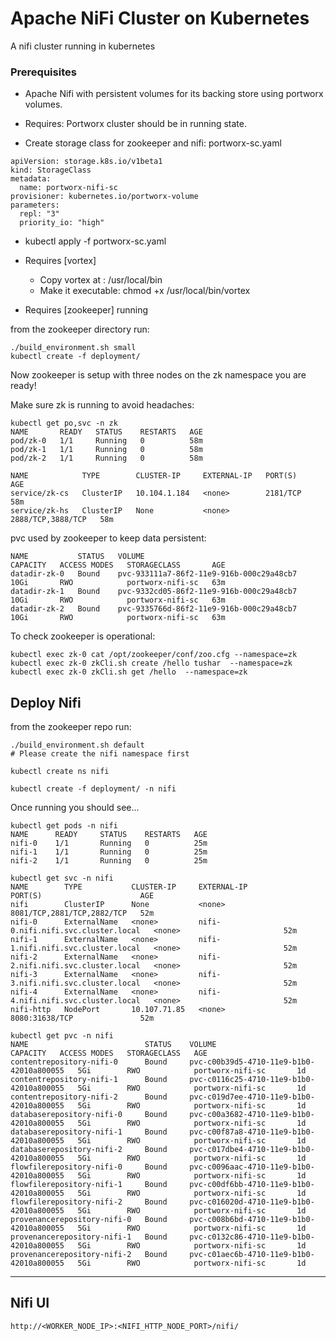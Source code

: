 # Apache NiFi Cluster on Kubernetes

A nifi cluster running in kubernetes

### Prerequisites

- Apache Nifi with persistent volumes for its backing store using portworx volumes.

- Requires: Portworx cluster should be in running state.

- Create storage class for zookeeper and nifi:
portworx-sc.yaml
```
apiVersion: storage.k8s.io/v1beta1
kind: StorageClass
metadata:
  name: portworx-nifi-sc
provisioner: kubernetes.io/portworx-volume
parameters:
  repl: "3"
  priority_io: "high"
```

-  kubectl apply -f portworx-sc.yaml

- Requires [vortex]
  - Copy vortex at : /usr/local/bin
  - Make it executable: chmod +x /usr/local/bin/vortex

- Requires [zookeeper] running

from the zookeeper directory run:
```
./build_environment.sh small
kubectl create -f deployment/
```

Now zookeeper is setup with three nodes on the zk namespace you are ready!

Make sure zk is running to avoid headaches:

```
kubectl get po,svc -n zk
NAME       READY   STATUS    RESTARTS   AGE
pod/zk-0   1/1     Running   0          58m
pod/zk-1   1/1     Running   0          58m
pod/zk-2   1/1     Running   0          58m

NAME            TYPE        CLUSTER-IP     EXTERNAL-IP   PORT(S)             AGE
service/zk-cs   ClusterIP   10.104.1.184   <none>        2181/TCP            58m
service/zk-hs   ClusterIP   None           <none>        2888/TCP,3888/TCP   58m
```

pvc used by zookeeper to keep data persistent:
```
NAME           STATUS   VOLUME                                     CAPACITY   ACCESS MODES   STORAGECLASS       AGE
datadir-zk-0   Bound    pvc-933111a7-86f2-11e9-916b-000c29a48cb7   10Gi       RWO            portworx-nifi-sc   63m
datadir-zk-1   Bound    pvc-9332cd05-86f2-11e9-916b-000c29a48cb7   10Gi       RWO            portworx-nifi-sc   63m
datadir-zk-2   Bound    pvc-9335766d-86f2-11e9-916b-000c29a48cb7   10Gi       RWO            portworx-nifi-sc   63m
```

To check zookeeper is operational:
```
kubectl exec zk-0 cat /opt/zookeeper/conf/zoo.cfg --namespace=zk
kubectl exec zk-0 zkCli.sh create /hello tushar  --namespace=zk
kubectl exec zk-0 zkCli.sh get /hello  --namespace=zk
```

## Deploy Nifi
from the zookeeper repo run:
```
./build_environment.sh default
# Please create the nifi namespace first

kubectl create ns nifi

kubectl create -f deployment/ -n nifi
```

Once running you should see...
```
kubectl get pods -n nifi 
NAME      READY     STATUS    RESTARTS   AGE
nifi-0    1/1       Running   0          25m
nifi-1    1/1       Running   0          25m
nifi-2    1/1       Running   0          25m

kubectl get svc -n nifi                
NAME        TYPE           CLUSTER-IP     EXTERNAL-IP                          PORT(S)                      AGE
nifi        ClusterIP      None           <none>                               8081/TCP,2881/TCP,2882/TCP   52m
nifi-0      ExternalName   <none>         nifi-0.nifi.nifi.svc.cluster.local   <none>                       52m
nifi-1      ExternalName   <none>         nifi-1.nifi.nifi.svc.cluster.local   <none>                       52m
nifi-2      ExternalName   <none>         nifi-2.nifi.nifi.svc.cluster.local   <none>                       52m
nifi-3      ExternalName   <none>         nifi-3.nifi.nifi.svc.cluster.local   <none>                       52m
nifi-4      ExternalName   <none>         nifi-4.nifi.nifi.svc.cluster.local   <none>                       52m
nifi-http   NodePort       10.107.71.85   <none>                               8080:31638/TCP               52m

kubectl get pvc -n nifi
NAME                          STATUS    VOLUME                                     CAPACITY   ACCESS MODES   STORAGECLASS   AGE
contentrepository-nifi-0      Bound     pvc-c00b39d5-4710-11e9-b1b0-42010a800055   5Gi        RWO            portworx-nifi-sc       1d
contentrepository-nifi-1      Bound     pvc-c0116c25-4710-11e9-b1b0-42010a800055   5Gi        RWO            portworx-nifi-sc       1d
contentrepository-nifi-2      Bound     pvc-c019d7ee-4710-11e9-b1b0-42010a800055   5Gi        RWO            portworx-nifi-sc       1d
databaserepository-nifi-0     Bound     pvc-c00a3682-4710-11e9-b1b0-42010a800055   5Gi        RWO            portworx-nifi-sc       1d
databaserepository-nifi-1     Bound     pvc-c00f87a8-4710-11e9-b1b0-42010a800055   5Gi        RWO            portworx-nifi-sc       1d
databaserepository-nifi-2     Bound     pvc-c017dbe4-4710-11e9-b1b0-42010a800055   5Gi        RWO            portworx-nifi-sc       1d
flowfilerepository-nifi-0     Bound     pvc-c0096aac-4710-11e9-b1b0-42010a800055   5Gi        RWO            portworx-nifi-sc       1d
flowfilerepository-nifi-1     Bound     pvc-c00df6bb-4710-11e9-b1b0-42010a800055   5Gi        RWO            portworx-nifi-sc       1d
flowfilerepository-nifi-2     Bound     pvc-c016020d-4710-11e9-b1b0-42010a800055   5Gi        RWO            portworx-nifi-sc       1d
provenancerepository-nifi-0   Bound     pvc-c008b6bd-4710-11e9-b1b0-42010a800055   5Gi        RWO            portworx-nifi-sc       1d
provenancerepository-nifi-1   Bound     pvc-c0132c86-4710-11e9-b1b0-42010a800055   5Gi        RWO            portworx-nifi-sc       1d
provenancerepository-nifi-2   Bound     pvc-c01aec6b-4710-11e9-b1b0-42010a800055   5Gi        RWO            portworx-nifi-sc       1d
```

---

## Nifi UI

`http://<WORKER_NODE_IP>:<NIFI_HTTP_NODE_PORT>/nifi/`

